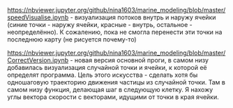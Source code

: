 https://nbviewer.jupyter.org/github/nina1603/marine_modeling/blob/master/speedVisualise.ipynb - визуализация потоков внутрь и наружу ячейки (синие точки - наружу ячейки, красные - внутрь, остальное - неопределённо). К сожалению, пока не смогла перенести эти точки на последнюю карту (не рисуется почему-то)

https://nbviewer.jupyter.org/github/nina1603/marine_modeling/blob/master/CorrectVersion.ipynb - новая версия основной проги, в самом низу добавилась визуализация случайной точки и ячейки, к которой её определят программа. Цель этого искусства - сделать хотя бы одношаговую траекторию движения частицы из случайной точки. Там в самом низу функция, делающая шаг в следующую клетку. Я нахожу углы вектора скорости с векторами, идущими от точки в края ячейки.
